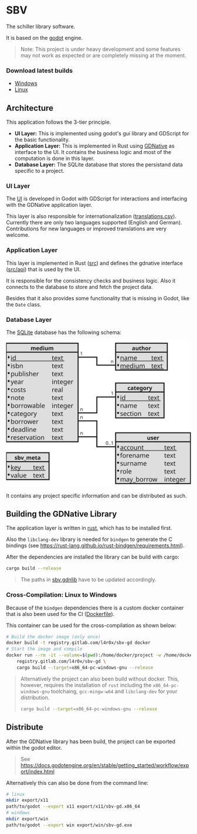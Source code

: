 # SBV

The schiller library software.

It is based on the [godot](https://godotengine.org/) engine.

> Note: This project is under heavy development and some features may not work
> as expected or are completely missing at the moment.

### Download latest builds

* [Windows](https://gitlab.com/l4r0x/sbv-gd/-/jobs/artifacts/master/download?job=deploy%3Awindows)
* [Linux](https://gitlab.com/l4r0x/sbv-gd/-/jobs/artifacts/master/download?job=deploy%3Alinux)


## Architecture

This application follows the 3-tier principle.

* **UI Layer:** This is implemented using godot's gui library and GDScript for the basic functionality.
* **Application Layer:** This is implemented in Rust using
[GDNative](https://docs.godotengine.org/en/stable/tutorials/plugins/gdnative/index.html) as interface to the UI.
It contains the business logic and most of the computation is done in this layer.
* **Database Layer:** The SQLite database that stores the persistand data specific to a project.

### UI Layer

The [UI](ui) is developed in Godot with GDScript for interactions and
interfacing with the GDNative application layer.

This layer is also responsible for internationalization
([translations.csv](translations/translations.csv)).
Currently there are only two languages supported (English and German).
Contributions for new languages or improved translations are very welcome.

### Application Layer

This layer is implemented in Rust ([src](src)) and defines the gdnative
interface ([src/api](src/api)) that is used by the UI.

It is responsible for the consistency checks and business logic.
Also it connects to the database to store and fetch the project data.

Besides that it also provides some functionality that is missing in Godot,
like the `Date` class.

### Database Layer

The [SQLite](https://sqlite.org/index.html) database has the following schema:

<img src="images/sbv_db.svg" alt="Database Schema" width=600 />

It contains any project specific information and can be distributed as such.


## Building the GDNative Library

The application layer is written in [rust](https://www.rust-lang.org/), which
has to be installed first.

Also the `libclang-dev` library is needed for `bindgen` to generate the C bindings
(see https://rust-lang.github.io/rust-bindgen/requirements.html).

After the dependencies are installed the library can be build with cargo:
```bash
cargo build --release
```

> The paths in [sbv.gdnlib](lib/sbv.gdnlib) have to be updated accordingly.

### Cross-Compilation: Linux to Windows

Because of the `bindgen` dependencies there is a custom docker container that
is also been used for the CI ([Dockerfile](docker/cross-win/Dockerfile)).

This container can be used for the cross-compilation as shown below:

```bash
# Build the docker image (only once)
docker build -t registry.gitlab.com/l4r0x/sbv-gd docker
# Start the image and compile
docker run --rm -it --volume=$(pwd):/home/docker/project -w /home/docker/project \
    registry.gitlab.com/l4r0x/sbv-gd \
    cargo build --target=x86_64-pc-windows-gnu --release
```

> Alternatively the project can also been build without docker.
> This, however, requires the installation of `rust` including the `x86_64-pc-windows-gnu` toolchaing,
> `gcc-mingw-w64` and `libclang-dev` for your distribution.
>
> ```bash
> cargo build --target=x86_64-pc-windows-gnu --release
> ```


## Distribute

After the GDNative library has been build, the project can be exported within the godot editor.

> See https://docs.godotengine.org/en/stable/getting_started/workflow/export/index.html

Alternatively this can also be done from the command line:
```bash
# linux
mkdir export/x11
path/to/godot --export x11 export/x11/sbv-gd.x86_64
# windows
mkdir export/win
path/to/godot --export win export/win/sbv-gd.exe
```
